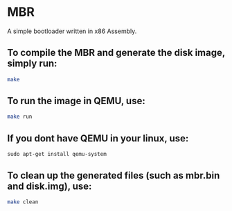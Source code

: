 # MBR
A simple bootloader written in x86 Assembly.

## To compile the MBR and generate the disk image, simply run:
```bash
make
```

## To run the image in QEMU, use:
```bash
make run
```

## If you dont have QEMU in your linux, use:
```
sudo apt-get install qemu-system
```

## To clean up the generated files (such as mbr.bin and disk.img), use:
```bash
make clean
```
